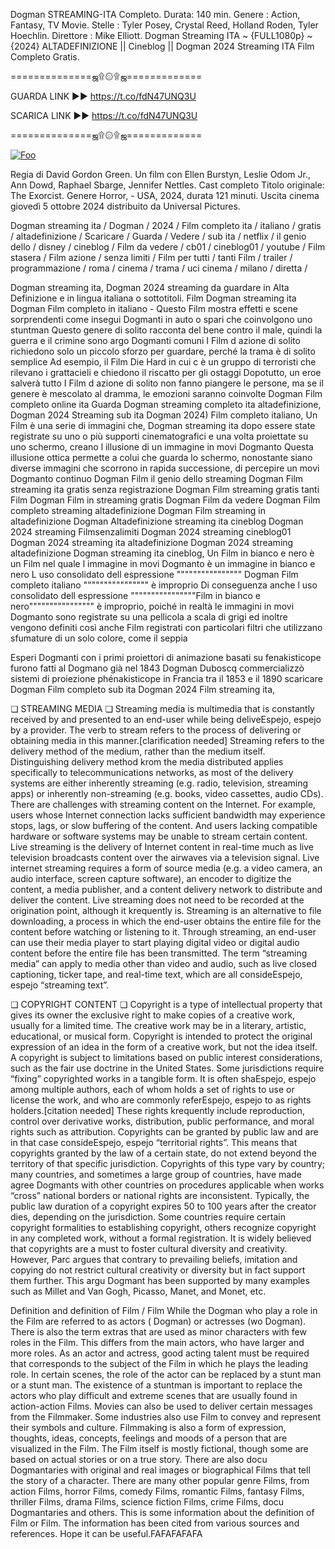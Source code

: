 Dogman STREAMING-ITA Completo. Durata: 140 min. Genere : Action, Fantasy, TV Movie. Stelle : Tyler Posey, Crystal Reed, Holland Roden, Tyler Hoechlin. Direttore : Mike Elliott. Dogman Streaming ITA ~ {FULL1080p} ~ {2024} ALTADEFINIZIONE || Cineblog || Dogman 2024 Streaming ITA Film Completo Gratis.

==============ஜ۩۞۩ஜ=============

GUARDA LINK ►► https://t.co/fdN47UNQ3U

SCARICA LINK ►► https://t.co/fdN47UNQ3U

==============ஜ۩۞۩ஜ=============

<p dir="auto"><a href="https://t.co/fdN47UNQ3U" rel="nofollow"><img src="https://camo.githubusercontent.com/917e6ed5c302499242165dcc02bdbce85c075fd21b35918eb9c0b771855261b8/68747470733a2f2f7374617469632e7769787374617469632e636f6d2f6d656469612f6232343966395f61646163386637306662336634356238383639313639366337376465313866337e6d76322e676966" alt="Foo" style="max-width: 100%;"></a></p>

Regia di David Gordon Green. Un film con Ellen Burstyn, Leslie Odom Jr., Ann Dowd, Raphael Sbarge, Jennifer Nettles. Cast completo Titolo originale: The Exorcist. Genere Horror, - USA, 2024, durata 121 minuti. Uscita cinema giovedì 5 ottobre 2024 distribuito da Universal Pictures.

Dogman streaming ita / Dogman / 2024 / Film completo ita / italiano / gratis / altadefinizione / Scaricare / Guarda / Vedere / sub ita / netflix / il genio dello / disney / cineblog / Film da vedere / cb01 / cineblog01 / youtube / Film stasera / Film azione / senza limiti / Film per tutti / tanti Film / trailer / programmazione / roma / cinema / trama / uci cinema / milano / diretta /

Dogman streaming ita, Dogman 2024 streaming da guardare in Alta Definizione e in lingua italiana o sottotitoli. Film Dogman streaming ita Dogman Film completo in italiano - Questo Film mostra effetti e scene sorprendenti come insegui Dogmanti in auto o spari che coinvolgono uno stuntman Questo genere di solito racconta del bene contro il male, quindi la guerra e il crimine sono argo Dogmanti comuni I Film d azione di solito richiedono solo un piccolo sforzo per guardare, perché la trama è di solito semplice Ad esempio, il Film Die Hard in cui c è un gruppo di terroristi che rilevano i grattacieli e chiedono il riscatto per gli ostaggi Dopotutto, un eroe salverà tutto I Film d azione di solito non fanno piangere le persone, ma se il genere è mescolato al dramma, le emozioni saranno coinvolte Dogman Film completo online ita Guarda Dogman streaming completo ita altadefinizione, Dogman 2024 Streaming sub ita Dogman 2024) Film completo italiano, Un Film è una serie di immagini che, Dogman streaming ita dopo essere state registrate su uno o più supporti cinematografici e una volta proiettate su uno schermo, creano l illusione di un immagine in movi Dogmanto Questa illusione ottica permette a colui che guarda lo schermo, nonostante siano diverse immagini che scorrono in rapida successione, di percepire un movi Dogmanto continuo Dogman Film il genio dello streaming Dogman Film streaming ita gratis senza registrazione Dogman Film streaming gratis tanti Film Dogman Film in streaming gratis Dogman Film da vedere Dogman Film completo streaming altadefinizione Dogman Film streaming in altadefinizione Dogman Altadefinizione streaming ita cineblog Dogman 2024 streaming Filmsenzalimiti Dogman 2024 streaming cineblog01 Dogman 2024 streaming ita altadefinizione Dogman 2024 streaming altadefinizione Dogman streaming ita cineblog, Un Film in bianco e nero è un Film nel quale l immagine in movi Dogmanto è un immagine in bianco e nero L uso consolidato dell espressione """""""""""""""" Dogman Film completo italiano """""""""""""""" è improprio Di conseguenza anche l uso consolidato dell espressione """"""""""""""""Film in bianco e nero"""""""""""""""" è improprio, poiché in realtà le immagini in movi Dogmanto sono registrate su una pellicola a scala di grigi ed inoltre vengono definiti così anche Film registrati con particolari filtri che utilizzano sfumature di un solo colore, come il seppia

Esperi Dogmanti con i primi proiettori di animazione basati su fenakisticope furono fatti al Dogmano già nel 1843 Dogman Duboscq commercializzò sistemi di proiezione phénakisticope in Francia tra il 1853 e il 1890 scaricare Dogman Film completo sub ita Dogman 2024 Film streaming ita,

❏ STREAMING MEDIA ❏ Streaming media is multimedia that is constantly received by and presented to an end-user while being deliveEspejo, espejo by a provider. The verb to stream refers to the process of delivering or obtaining media in this manner.[clarification needed] Streaming refers to the delivery method of the medium, rather than the medium itself. Distinguishing delivery method krom the media distributed applies specifically to telecommunications networks, as most of the delivery systems are either inherently streaming (e.g. radio, television, streaming apps) or inherently non-streaming (e.g. books, video cassettes, audio CDs). There are challenges with streaming content on the Internet. For example, users whose Internet connection lacks sufficient bandwidth may experience stops, lags, or slow buffering of the content. And users lacking compatible hardware or software systems may be unable to stream certain content. Live streaming is the delivery of Internet content in real-time much as live television broadcasts content over the airwaves via a television signal. Live internet streaming requires a form of source media (e.g. a video camera, an audio interface, screen capture software), an encoder to digitize the content, a media publisher, and a content delivery network to distribute and deliver the content. Live streaming does not need to be recorded at the origination point, although it krequently is. Streaming is an alternative to file downloading, a process in which the end-user obtains the entire file for the content before watching or listening to it. Through streaming, an end-user can use their media player to start playing digital video or digital audio content before the entire file has been transmitted. The term “streaming media” can apply to media other than video and audio, such as live closed captioning, ticker tape, and real-time text, which are all consideEspejo, espejo “streaming text”.

❏ COPYRIGHT CONTENT ❏ Copyright is a type of intellectual property that gives its owner the exclusive right to make copies of a creative work, usually for a limited time. The creative work may be in a literary, artistic, educational, or musical form. Copyright is intended to protect the original expression of an idea in the form of a creative work, but not the idea itself. A copyright is subject to limitations based on public interest considerations, such as the fair use doctrine in the United States. Some jurisdictions require “fixing” copyrighted works in a tangible form. It is often shaEspejo, espejo among multiple authors, each of whom holds a set of rights to use or license the work, and who are commonly referEspejo, espejo to as rights holders.[citation needed] These rights krequently include reproduction, control over derivative works, distribution, public performance, and moral rights such as attribution. Copyrights can be granted by public law and are in that case consideEspejo, espejo “territorial rights”. This means that copyrights granted by the law of a certain state, do not extend beyond the territory of that specific jurisdiction. Copyrights of this type vary by country; many countries, and sometimes a large group of countries, have made agree Dogmants with other countries on procedures applicable when works “cross” national borders or national rights are inconsistent. Typically, the public law duration of a copyright expires 50 to 100 years after the creator dies, depending on the jurisdiction. Some countries require certain copyright formalities to establishing copyright, others recognize copyright in any completed work, without a formal registration. It is widely believed that copyrights are a must to foster cultural diversity and creativity. However, Parc argues that contrary to prevailing beliefs, imitation and copying do not restrict cultural creativity or diversity but in fact support them further. This argu Dogmant has been supported by many examples such as Millet and Van Gogh, Picasso, Manet, and Monet, etc.

Definition and definition of Film / Film While the Dogman who play a role in the Film are referred to as actors ( Dogman) or actresses (wo Dogman). There is also the term extras that are used as minor characters with few roles in the Film. This differs from the main actors, who have larger and more roles. As an actor and actress, good acting talent must be required that corresponds to the subject of the Film in which he plays the leading role. In certain scenes, the role of the actor can be replaced by a stunt man or a stunt man. The existence of a stuntman is important to replace the actors who play difficult and extreme scenes that are usually found in action-action Films. Movies can also be used to deliver certain messages from the Filmmaker. Some industries also use Film to convey and represent their symbols and culture. Filmmaking is also a form of expression, thoughts, ideas, concepts, feelings and moods of a person that are visualized in the Film. The Film itself is mostly fictional, though some are based on actual stories or on a true story. There are also docu Dogmantaries with original and real images or biographical Films that tell the story of a character. There are many other popular genre Films, from action Films, horror Films, comedy Films, romantic Films, fantasy Films, thriller Films, drama Films, science fiction Films, crime Films, docu Dogmantaries and others. This is some information about the definition of Film or Film. The information has been cited from various sources and references. Hope it can be useful.FAFAFAFAFA
